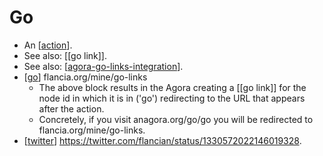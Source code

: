 # Go

- An [[action]].
- See also: [[go link]].
- See also: [[agora-go-links-integration]].
- [[go]] flancia.org/mine/go-links
  - The above block results in the Agora creating a [[go link]] for the node id in which it is in ('go') redirecting to the URL that appears after the action.
  - Concretely, if you visit anagora.org/go/go you will be redirected to flancia.org/mine/go-links.
- [[twitter]] https://twitter.com/flancian/status/1330572022146019328.


[//begin]: # "Autogenerated link references for markdown compatibility"
[action]: action "Action"
[go-link]: go-link "Go Link"
[agora-go-links-integration]: agora-go-links-integration "Agora Go Links Integration"
[go]: go "Go"
[twitter]: twitter "Twitter"
[//end]: # "Autogenerated link references"